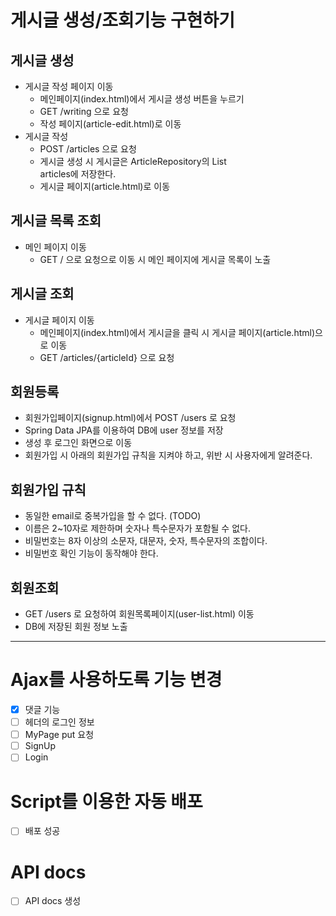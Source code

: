 # 게시글 생성/조회기능 구현하기

## 게시글 생성
* 게시글 작성 페이지 이동
    * 메인페이지(index.html)에서 게시글 생성 버튼을 누르기
    * GET /writing 으로 요청
    * 작성 페이지(article-edit.html)로 이동
* 게시글 작성
    * POST /articles 으로 요청
    * 게시글 생성 시 게시글은 ArticleRepository의 List<Article> articles에 저장한다.
    * 게시글 페이지(article.html)로 이동

## 게시글 목록 조회
* 메인 페이지 이동
    * GET / 으로 요청으로 이동 시 메인 페이지에 게시글 목록이 노출

## 게시글 조회
* 게시글 페이지 이동
    * 메인페이지(index.html)에서 게시글을 클릭 시 게시글 페이지(article.html)으로 이동
    * GET /articles/{articleId} 으로 요청
    

## 회원등록
* 회원가입페이지(signup.html)에서 POST /users 로 요청
* Spring Data JPA를 이용하여 DB에 user 정보를 저장
* 생성 후 로그인 화면으로 이동
* 회원가입 시 아래의 회원가입 규칙을 지켜야 하고, 위반 시 사용자에게 알려준다.

## 회원가입 규칙
* 동일한 email로 중복가입을 할 수 없다. (TODO)
* 이름은 2~10자로 제한하며 숫자나 특수문자가 포함될 수 없다.
* 비밀번호는 8자 이상의 소문자, 대문자, 숫자, 특수문자의 조합이다.
* 비밀번호 확인 기능이 동작해야 한다.

## 회원조회
* GET /users 로 요청하여 회원목록페이지(user-list.html) 이동
* DB에 저장된 회원 정보 노출

---
# Ajax를 사용하도록 기능 변경
- [x] 댓글 기능
- [ ] 헤더의 로그인 정보
- [ ] MyPage put 요청
- [ ] SignUp
- [ ] Login

# Script를 이용한 자동 배포
- [ ] 배포 성공

# API docs
- [ ] API docs 생성